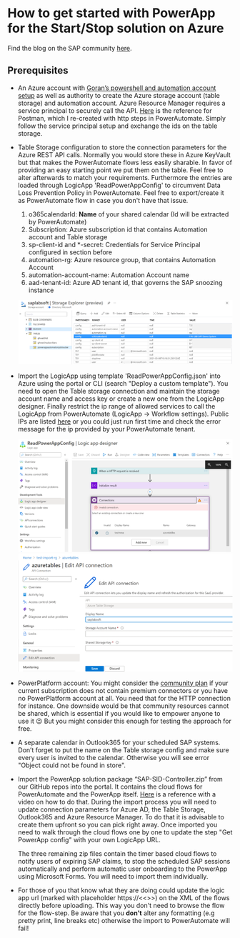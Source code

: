 # How to get started with PowerApp for the Start/Stop solution on Azure

Find the blog on the SAP community [here](https://blogs.sap.com/2021/02/10/hey-sap-systems-my-powerapp-says-snooze-but-only-if-youre-ready-yet/).

## Prerequisites

- An Azure account with [Goran’s powershell and automation account setup](https://techcommunity.microsoft.com/t5/running-sap-applications-on-the/optimize-your-azure-costs-by-automating-sap-system-start-stop/ba-p/2120675) as well as authority to create the Azure storage account (table storage) and automation account. Azure Resource Manager requires a service principal to securely call the API. [Here](https://blog.jongallant.com/2017/11/azure-rest-apis-postman/) is the reference for Postman, which I re-created with http steps in PowerAutomate. Simply follow the service principal setup and exchange the ids on the table storage.

- Table Storage configuration to store the connection parameters for the Azure REST API calls. Normally you would store these in Azure KeyVault but that makes the PowerAutomate flows less easily sharable. In favor of providing an easy starting point we put them on the table. Feel free to alter afterwards to match your requirements. Furthermore the entries are loaded through LogicApp 'ReadPowerAppConfig' to circumvent Data Loss Prevention Policy in PowerAutomate. Feel free to export/create it as PowerAutomate flow in case you don't have that issue.

    1. o365calendarId: __Name__ of your shared calendar (Id will be extracted by PowerAutomate)
    2. Subscription: Azure subscription id that contains Automation account and Table storage
    3. sp-client-id and *-secret: Credentials for Service Principal configured in section before
    4. automation-rg: Azure resource group, that contains Automation Account
    5. automation-account-name: Automation Account name
    6. aad-tenant-id: Azure AD tenant id, that governs the SAP snoozing instance

    ![TableStorageView](./pictures/tablestorageview.png)

- Import the LogicApp using template 'ReadPowerAppConfig.json' into Azure using the portal or CLI (search "Deploy a custom template"). You need to open the Table storage connection and maintain the storage account name and access key or create a new one from the LogicApp designer. Finally restrict the ip range of allowed services to call the LogicApp from PowerAutomate (LogicApp -> Workflow settings). Public IPs are listed [here](https://docs.microsoft.com/en-us/power-automate/limits-and-config#ip-addresses) or you could just run first time and check the error message for the ip provided by your PowerAutomate tenant.

    ![TableConnectionView](./pictures/logicApp.png)
    ![TableConnectionView](./pictures/table-connection.png)

- PowerPlatform account: You might consider the [community plan](https://powerapps.microsoft.com/de-de/communityplan/) if your current subscription does not contain premium connectors or you have no PowerPlatform account at all. You need that for the HTTP connection for instance. One downside would be that community resources cannot be shared, which is essential if you would like to empower anyone to use it 😉 But you might consider this enough for testing the approach for free.

- A separate calendar in Outlook365 for your scheduled SAP systems. Don’t forget to put the name on the Table storage config and make sure every user is invited to the calendar. Otherwise you will see error "Object could not be found in store".

- Import the PowerApp solution package “SAP-SID-Controller.zip” from our GitHub repos into the portal. It contains the cloud flows for PowerAutomate and the PowerApp itself. [Here](https://docs.microsoft.com/en-us/powerapps/maker/canvas-apps/export-import-app#importing-a-canvas-app-package) is a reference with a video on how to do that. During the import process you will need to update connection parameters for Azure AD, the Table Storage, Outlook365 and Azure Resource Manager. To do that it is advisable to create them upfront so you can pick right away. Once imported you need to walk through the cloud flows one by one to update the step "Get PowerApp config" with your own LogicApp URL. 
    
    The three remaining zip files contain the timer based cloud flows to notify users of expiring SAP claims, to stop the scheduled SAP sessions automatically and perform automatic user onboarding to the PowerApp using Microsoft Forms. You will need to import them individually. 

- For those of you that know what they are doing could update the logic app url (marked with placeholder https://<<<your logic app url>>>) on the XML of the flows directly before uploading. This way you don't need to browse the flow for the flow-step. Be aware that you __don't__ alter any formatting (e.g pretty print, line breaks etc) otherwise the import to PowerAutomate will fail!

    